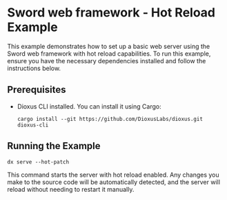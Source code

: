 # Sword web framework - Hot Reload Example

This example demonstrates how to set up a basic web server using the Sword web framework with hot reload capabilities. To run this example, ensure you have the necessary dependencies installed and follow the instructions below.

## Prerequisites

- Dioxus CLI installed. You can install it using Cargo:

  ```
  cargo install --git https://github.com/DioxusLabs/dioxus.git dioxus-cli
  ```

## Running the Example

```
dx serve --hot-patch
```

This command starts the server with hot reload enabled. Any changes you make to the source code will be automatically detected, and the server will reload without needing to restart it manually.
